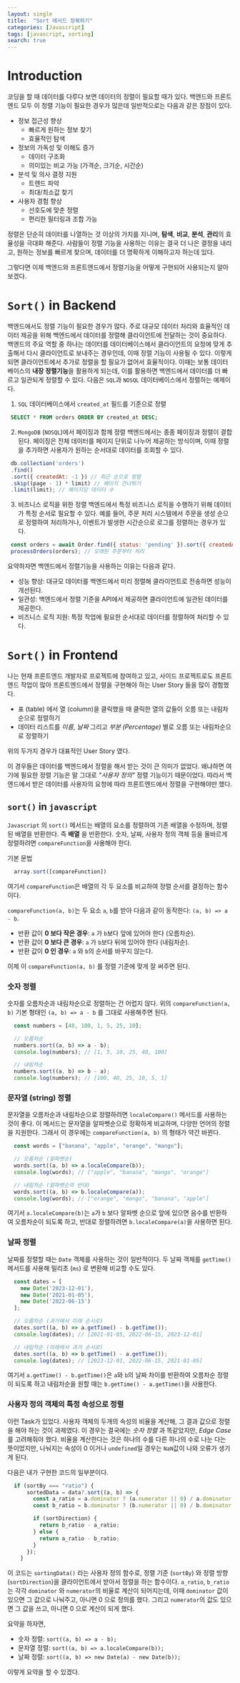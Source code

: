 ```yaml
---
layout: single
title:  "Sort 메서드 정복하기"
categories: [Javascript]
tags: [javascript, sorting]
search: true
---
```


# Introduction
코딩을 할 때 데이터를 다루다 보면 데이터의 정렬이 필요할 때가 있다. 백엔드와 프론트엔드 모두 이 정렬 기능이 필요한 경우가 많은데 일반적으로는 다음과 같은 장점이 있다.
- 정보 접근성 향상
  - 빠르게 원하는 정보 찾기
  - 효율적인 탐색
- 정보의 가독성 및 이해도 증가
  - 데이터 구조화
  - 의미있는 비교 가능 (가격순, 크기순, 시간순)
- 분석 및 의사 결정 지원
  - 트렌드 파악
  - 최대/최소값 찾기
- 사용자 경험 향상
  - 선호도에 맞춘 정렬
  - 편리한 필터링과 조합 가능

정렬은 단순히 데이터를 나열하는 것 이상의 가치를 지니며, **탐색**, **비교**, **분석**, **관리**의 효율성을 극대화 해준다. 사람들이 정렬 기능을 사용하는 이유는 결국 더 나은 결정을 내리고, 원하는 정보를 빠르게 찾으며, 데이터를 더 명확하게 이해하고자 하는데 있다.

그렇다면 이제 백엔드와 프론트엔드에서 정렬기능을 어떻게 구현되어 사용되는지 알아보겠다.

# `Sort()` in Backend
  백엔드에서도 정렬 기능이 필요한 경우가 많다. 주로 대규모 데이터 처리와 효율적인 데이터 제공을 위해 백엔드에서 데이터를 정렬해 클라이언트에 전달하는 것이 중요하다. 백엔드의 주요 역할 중 하나는 데이터를 데이터베이스에서 클라이언트의 요청에 맞게 추출해서 다시 클라이언트로 보내주는 경우인데, 이때 정렬 기능이 사용될 수 있다. 이렇게 되면 클라이언트에서 추가로 정렬을 할 필요가 없어서 효율적이다. 이때는 보통 데이터베이스의 **내장 정렬기능**을 활용하게 되는데, 이를 활용하면 백엔드에서 데이터를 더 빠르고 일관되게 정렬할 수 있다. 다음은 `SQL`과 `NOSQL` 데이터베이스에서 정렬하는 예제이다.

  1. `SQL` 데이터베이스에서 `created_at` 필드를 기준으로 정렬
   ```sql
    SELECT * FROM orders ORDER BY created_at DESC;
   ```
  
  2. `MongoDB` (`NOSQL`)에서 페이징과 함께 정렬
   백엔드에서는 종종 페이징과 정렬이 결합된다. 페이징은 전체 데이터를 페이지 단위로 나누어 제공하는 방식이며, 이때 정렬을 추가하면 사용자가 원하는 순서대로 데이터를 조회할 수 있다.
   ```javascript
    db.collection('orders')
    .find()
    .sort({ createdAt: -1 }) // 최근 순으로 정렬
    .skip((page - 1) * limit) // 페이지 건너뛰기
    .limit(limit); // 페이지당 데이터 수
   ```
  
  3. 비즈니스 로직을 위한 정렬
   백엔드에서 특정 비즈니스 로직을 수행하기 위해 데이터가 특정 순서로 필요할 수 있다. 예를 들어, 주문 처리 시스템에서 주문을 생성 순으로 정렬하여 처리하거나, 이벤트가 발생한 시간순으로 로그를 정렬하는 경우가 있다.

   ```javascript
    const orders = await Order.find({ status: 'pending' }).sort({ createdAt: 1 });
    processOrders(orders); // 오래된 주문부터 처리
   ```
요약하자면 백엔드에서 정렬기능을 사용하는 이유는 다음과 같다.
- 성능 향상: 대규모 데이터를 백엔드에서 미리 정렬해 클라이언트로 전송하면 성능이 개선된다.
- 일관성: 백엔드에서 정렬 기준을 API에서 제공하면 클라이언트에 일관된 데이터를 제공한다.
- 비즈니스 로직 지원: 특정 작업에 필요한 순서대로 데이터를 정렬하여 처리할 수 있다.

# `Sort()` in Frontend

나는 현재 프론트엔드 개발자로 프로젝트에 참여하고 있고, 사이드 프로젝트로도 프론트엔드 작업이 많아 프론트엔드에서 정렬을 구현해야 하는 User Story 들을 많이 경험했다.
- 표 (table) 에서 열 (column)을 클릭했을 때 클릭한 열의 값들이 오름 또는 내림차순으로 정렬하기
- 데이터 리스트를 *이름*, *날짜* 그리고 *부분 (Percentage)* 별로 오름 또는 내림차순으로 정렬하기

위의 두가지 경우가 대표적인 User Story 였다.

이 경우들은 데이터를 백엔드에서 정렬을 해서 받는 것이 큰 의미가 없었다. 왜냐하면 여기에 필요한 정렬 기능은 말 그대로 *"사용자 정의"* 정렬 기능이기 때문이었다. 따라서 백엔드에서 받은 데이터를 사용자의 요청에 따라 프론트엔드에서 정렬을 구현해야만 했다.

## `sort()` in `javascript`
`Javascript` 의 `sort()` 메서드는 배열의 요소를 정렬하여 기존 배열을 수정하며, 정렬된 배열을 반환한다. 즉 **배열** 을 반환한다. 숫자, 날짜, 사용자 정의 객체 등을 올바르게 정렬하려면 `compareFunction`을 사용해야 한다. 

기본 문법
```javascript
  array.sort([compareFunction])
```

여기서 `compareFunction`은 배열의 각 두 요소를 비교하여 정렬 순서를 결정하는 함수이다.

`compareFunction(a, b)`는 두 요소 `a`, `b`를 받아 다음과 같이 동작한다: `(a, b) => a - b`.
- 반환 값이 **0 보다 작은 경우**: `a` 가 `b`보다 앞에 있어야 한다 (오름차순).
- 반환 값이 **0 보다 큰 경우**: `a` 가 `b`보다 뒤에 있어야 한다 (내림차순).
- 반환 값이 **0 인 경우**: `a` 와 `b`의 순서를 바꾸지 않는다.

이제 이 `compareFunction(a, b)` 를 정렬 기준에 맞게 잘 써주면 된다. 

### 숫자 정렬
숫자를 오름차순과 내림차순으로 정렬하는 건 어렵지 않다. 위의 `compareFunction(a, b)` 기본 형태인 `(a, b) => a - b` 를 그대로 사용해주면 된다.

```javascript
  const numbers = [40, 100, 1, 5, 25, 10];

  // 오름차순
  numbers.sort((a, b) => a - b);
  console.log(numbers); // [1, 5, 10, 25, 40, 100]

  // 내림차순
  numbers.sort((a, b) => b - a);
  console.log(numbers); // [100, 40, 25, 10, 5, 1]
```

### 문자열 (string) 정렬
문자열을 오름차순과 내림차순으로 정렬하려면 `localeCompare()` 메서드를 사용하는 것이 좋다. 이 메서드는 문자열을 알파벳순으로 정확하게 비교하며, 다양한 언어의 정렬을 지원한다. 그래서 이 경우에는 `compareFunction(a, b)` 의 형태가 약간 바뀐다.

```javascript
  const words = ["banana", "apple", "orange", "mango"];

  // 오름차순 (알파벳순)
  words.sort((a, b) => a.localeCompare(b));
  console.log(words); // ["apple", "banana", "mango", "orange"]

  // 내림차순 (알파벳순의 반대)
  words.sort((a, b) => b.localeCompare(a));
  console.log(words); // ["orange", "mango", "banana", "apple"]
```
여기서 `a.localeCompare(b)`는 `a`가 `b` 보다 알파벳 순으로 앞에 있으면 음수를 반환하여 오름차순이 되도록 하고, 반대로 정렬하려면 `b.localeCompare(a)`을 사용하면 된다.

### 날짜 정렬
날짜를 정렬할 때는 `Date` 객체를 사용하는 것이 일반적이다. 두 날짜 객체를 `getTime()` 메서드를 사용해 밀리초 (`ms`) 로 변환해 비교할 수도 있다.
```javascript
  const dates = [
    new Date('2023-12-01'),
    new Date('2021-01-05'),
    new Date('2022-06-15')
  ];

  // 오름차순 (과거에서 미래 순서로)
  dates.sort((a, b) => a.getTime() - b.getTime());
  console.log(dates); // [2021-01-05, 2022-06-15, 2023-12-01]

  // 내림차순 (미래에서 과거 순서로)
  dates.sort((a, b) => b.getTime() - a.getTime());
  console.log(dates); // [2023-12-01, 2022-06-15, 2021-01-05]
```
여기서 `a.getTime() - b.getTime()`은 `a`와 `b`의 날짜 차이를 반환하여 오름차순 정렬이 되도록 하고 내림차순을 원할 때는 `b.getTime() - a.getTime()`을 사용한다.

### 사용자 정의 객체의 특정 속성으로 정렬
이런 Task가 있었다. 사용자 객체의 두개의 속성의 비율을 계산해, 그 결과 값으로 정렬을 해야 하는 것이 과제였다. 이 경우는 결국에는 *숫자 정렬* 과 똑같았지만, *Edge Case*를 고려해줘야 했다. 비율을 계산한다는 것은 하나의 수를 다른 하나의 수로 나눈 다는 뜻이었지만, 나눠지는 속성이 0 이거나 `undefined`일 경우는 `NaN`값이 나와 오류가 생기게 된다. 

다음은 내가 구현한 코드의 일부분이다.
```javascript
  if (sortBy === "ratio") {
      sortedData = data?.sort((a, b) => {
        const a_ratio = a.dominator ? (a.numerator || 0) / a.dominator : 0;
        const b_ratio = b.dominator ? (b.numerator || 0) / b.dominator : 0;

        if (sortDirection) {
          return b_ratio - a_ratio;
        } else {
          return a_ratio - b_ratio;
        }
      });
    }
```
이 코드는 `sortingData()` 라는 사용자 정의 함수로, 정렬 기준 (`sortBy`) 와 정렬 방향 (`sortDirection`)을 클라이언트에서 받아서 정렬을 하는 함수이다. `a_ratio`, `b_ratio`는 각각 `dominator` 와 `numerator`의 비율로 계산이 되어지는데, 이때 `dominator` 값이 있으면 그 값으로 나눠주고, 아니면 0 으로 정의를 했다. 그리고 `numerator`의 값도 있으면 그 값을 쓰고, 아니면 0 으로 계산이 되게 했다. 

요약을 하자면, 
- 숫자 정렬: `sort((a, b) => a - b);`
- 문자열 정렬: `sort((a, b) => a.localeCompare(b));`
- 날짜 정렬: `sort((a, b) => new Date(a) - new Date(b));`

이렇게 요약을 할 수 있겠다. 